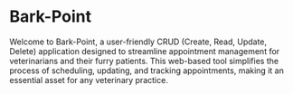 # Bark-Point
Welcome to Bark-Point, a user-friendly CRUD (Create, Read, Update, Delete) application designed to streamline appointment management for veterinarians and their furry patients. This web-based tool simplifies the process of scheduling, updating, and tracking appointments, making it an essential asset for any veterinary practice.
